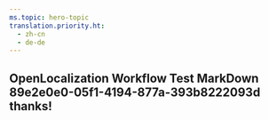 ```yaml
---
ms.topic: hero-topic
translation.priority.ht: 
  - zh-cn
  - de-de
---
```

## OpenLocalization Workflow Test MarkDown 89e2e0e0-05f1-4194-877a-393b8222093d thanks!
